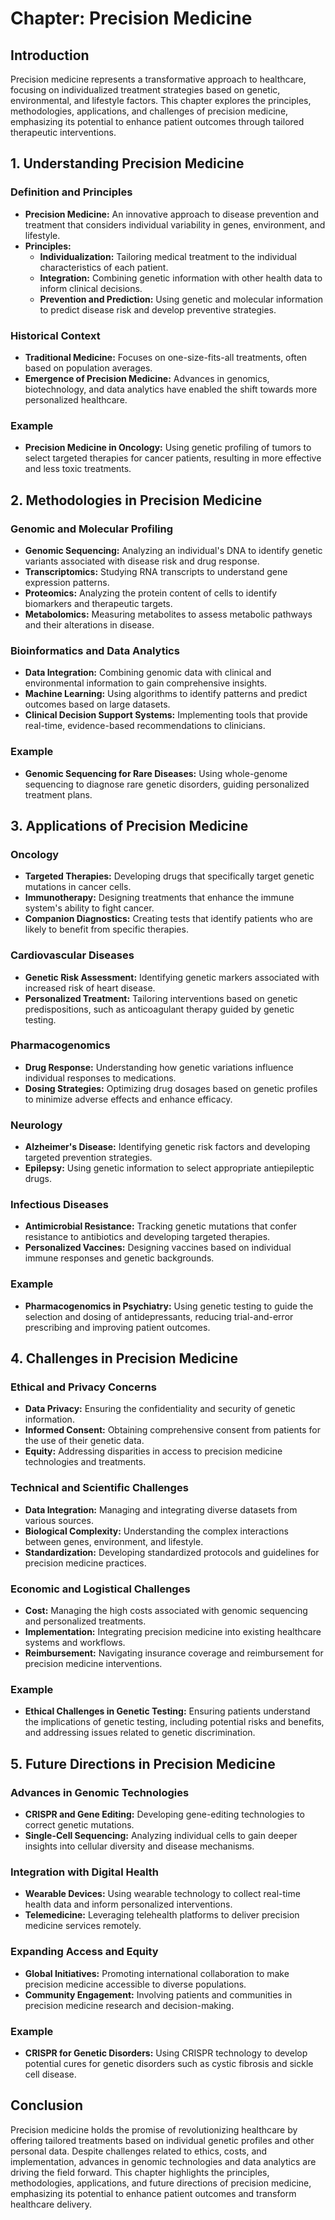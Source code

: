 # Chapter: Precision Medicine

## Introduction
Precision medicine represents a transformative approach to healthcare, focusing on individualized treatment strategies based on genetic, environmental, and lifestyle factors. This chapter explores the principles, methodologies, applications, and challenges of precision medicine, emphasizing its potential to enhance patient outcomes through tailored therapeutic interventions.

## 1. Understanding Precision Medicine

### Definition and Principles
- **Precision Medicine:** An innovative approach to disease prevention and treatment that considers individual variability in genes, environment, and lifestyle.
- **Principles:**
  - **Individualization:** Tailoring medical treatment to the individual characteristics of each patient.
  - **Integration:** Combining genetic information with other health data to inform clinical decisions.
  - **Prevention and Prediction:** Using genetic and molecular information to predict disease risk and develop preventive strategies.

### Historical Context
- **Traditional Medicine:** Focuses on one-size-fits-all treatments, often based on population averages.
- **Emergence of Precision Medicine:** Advances in genomics, biotechnology, and data analytics have enabled the shift towards more personalized healthcare.

### Example
- **Precision Medicine in Oncology:** Using genetic profiling of tumors to select targeted therapies for cancer patients, resulting in more effective and less toxic treatments.

## 2. Methodologies in Precision Medicine

### Genomic and Molecular Profiling
- **Genomic Sequencing:** Analyzing an individual's DNA to identify genetic variants associated with disease risk and drug response.
- **Transcriptomics:** Studying RNA transcripts to understand gene expression patterns.
- **Proteomics:** Analyzing the protein content of cells to identify biomarkers and therapeutic targets.
- **Metabolomics:** Measuring metabolites to assess metabolic pathways and their alterations in disease.

### Bioinformatics and Data Analytics
- **Data Integration:** Combining genomic data with clinical and environmental information to gain comprehensive insights.
- **Machine Learning:** Using algorithms to identify patterns and predict outcomes based on large datasets.
- **Clinical Decision Support Systems:** Implementing tools that provide real-time, evidence-based recommendations to clinicians.

### Example
- **Genomic Sequencing for Rare Diseases:** Using whole-genome sequencing to diagnose rare genetic disorders, guiding personalized treatment plans.

## 3. Applications of Precision Medicine

### Oncology
- **Targeted Therapies:** Developing drugs that specifically target genetic mutations in cancer cells.
- **Immunotherapy:** Designing treatments that enhance the immune system's ability to fight cancer.
- **Companion Diagnostics:** Creating tests that identify patients who are likely to benefit from specific therapies.

### Cardiovascular Diseases
- **Genetic Risk Assessment:** Identifying genetic markers associated with increased risk of heart disease.
- **Personalized Treatment:** Tailoring interventions based on genetic predispositions, such as anticoagulant therapy guided by genetic testing.

### Pharmacogenomics
- **Drug Response:** Understanding how genetic variations influence individual responses to medications.
- **Dosing Strategies:** Optimizing drug dosages based on genetic profiles to minimize adverse effects and enhance efficacy.

### Neurology
- **Alzheimer's Disease:** Identifying genetic risk factors and developing targeted prevention strategies.
- **Epilepsy:** Using genetic information to select appropriate antiepileptic drugs.

### Infectious Diseases
- **Antimicrobial Resistance:** Tracking genetic mutations that confer resistance to antibiotics and developing targeted therapies.
- **Personalized Vaccines:** Designing vaccines based on individual immune responses and genetic backgrounds.

### Example
- **Pharmacogenomics in Psychiatry:** Using genetic testing to guide the selection and dosing of antidepressants, reducing trial-and-error prescribing and improving patient outcomes.

## 4. Challenges in Precision Medicine

### Ethical and Privacy Concerns
- **Data Privacy:** Ensuring the confidentiality and security of genetic information.
- **Informed Consent:** Obtaining comprehensive consent from patients for the use of their genetic data.
- **Equity:** Addressing disparities in access to precision medicine technologies and treatments.

### Technical and Scientific Challenges
- **Data Integration:** Managing and integrating diverse datasets from various sources.
- **Biological Complexity:** Understanding the complex interactions between genes, environment, and lifestyle.
- **Standardization:** Developing standardized protocols and guidelines for precision medicine practices.

### Economic and Logistical Challenges
- **Cost:** Managing the high costs associated with genomic sequencing and personalized treatments.
- **Implementation:** Integrating precision medicine into existing healthcare systems and workflows.
- **Reimbursement:** Navigating insurance coverage and reimbursement for precision medicine interventions.

### Example
- **Ethical Challenges in Genetic Testing:** Ensuring patients understand the implications of genetic testing, including potential risks and benefits, and addressing issues related to genetic discrimination.

## 5. Future Directions in Precision Medicine

### Advances in Genomic Technologies
- **CRISPR and Gene Editing:** Developing gene-editing technologies to correct genetic mutations.
- **Single-Cell Sequencing:** Analyzing individual cells to gain deeper insights into cellular diversity and disease mechanisms.

### Integration with Digital Health
- **Wearable Devices:** Using wearable technology to collect real-time health data and inform personalized interventions.
- **Telemedicine:** Leveraging telehealth platforms to deliver precision medicine services remotely.

### Expanding Access and Equity
- **Global Initiatives:** Promoting international collaboration to make precision medicine accessible to diverse populations.
- **Community Engagement:** Involving patients and communities in precision medicine research and decision-making.

### Example
- **CRISPR for Genetic Disorders:** Using CRISPR technology to develop potential cures for genetic disorders such as cystic fibrosis and sickle cell disease.

## Conclusion
Precision medicine holds the promise of revolutionizing healthcare by offering tailored treatments based on individual genetic profiles and other personal data. Despite challenges related to ethics, costs, and implementation, advances in genomic technologies and data analytics are driving the field forward. This chapter highlights the principles, methodologies, applications, and future directions of precision medicine, emphasizing its potential to enhance patient outcomes and transform healthcare delivery.

